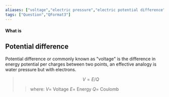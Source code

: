```yaml
---
aliases: ["voltage","electric pressure","electric potential difference"]
tags: ["Question","QFormat3"]
---
```


#### What is
## Potential difference
Potential difference or commonly known as "voltage" is the difference in energy potential per charges between two points, an effective analogy is water pressure but with electrons.

> $$ V = E/Q $$ 
>> where:
>> $V=$ Voltage
>> $E=$ Energy
>> $Q=$ Coulomb